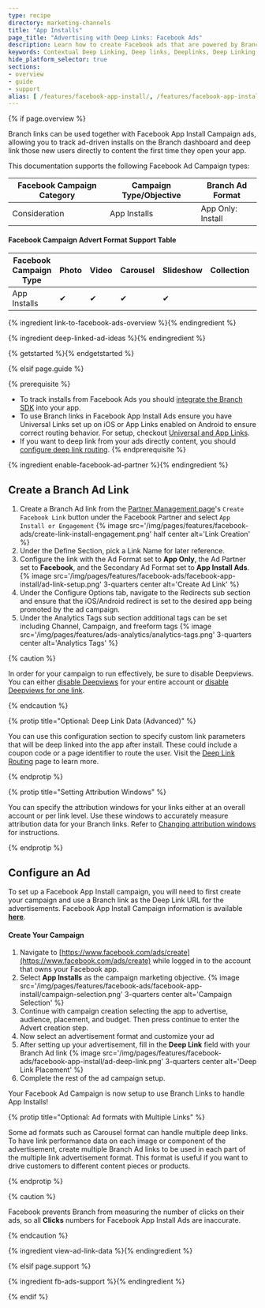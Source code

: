 ```yaml
---
type: recipe
directory: marketing-channels
title: "App Installs"
page_title: "Advertising with Deep Links: Facebook Ads"
description: Learn how to create Facebook ads that are powered by Branch Metrics deep links. It’s simple - configure the dashboard, generate links and set up your app.
keywords: Contextual Deep Linking, Deep links, Deeplinks, Deep Linking, Deeplinking, Deferred Deep Linking, Deferred Deeplinking, Google App Indexing, Google App Invites, Apple Universal Links, Apple Spotlight Search, Facebook App Links, AppLinks, Deepviews, Deep views, Advertising, Ads, Facebook Ads, Facebook Authentication
hide_platform_selector: true
sections:
- overview
- guide
- support
alias: [ /features/facebook-app-install/, /features/facebook-app-install/overview/, /features/facebook-app-install/guide/, /features/facebook-ads/support/ ]
---
```


{% if page.overview %}

Branch links can be used together with Facebook App Install Campaign ads, allowing you to track ad-driven installs on the Branch dashboard and deep link those new users directly to content the first time they open your app.

This documentation supports the following Facebook Ad Campaign types:

Facebook Campaign Category | Campaign Type/Objective | Branch Ad Format
--- | --- | ---
Consideration | App Installs | App Only: Install

#### Facebook Campaign Advert Format Support Table

Facebook Campaign Type | Photo | Video | Carousel | Slideshow | Collection | Dynamic
--- | --- | --- | --- | --- | --- | ---
App Installs | ✔︎ | ✔︎ | ✔︎ | ✔︎ |  |

{% ingredient link-to-facebook-ads-overview %}{% endingredient %}

{% ingredient deep-linked-ad-ideas %}{% endingredient %}

{% getstarted %}{% endgetstarted %}

{% elsif page.guide %}

{% prerequisite %}
- To track installs from Facebook Ads you should [integrate the Branch SDK]({{base.url}}/getting-started/sdk-integration-guide) into your app.
- To use Branch links in Facebook App Install Ads ensure you have Universal Links set up on iOS or App Links enabled on Android to ensure correct routing behavior. For setup, checkout [Universal and App Links]({{base.url}}/getting-started/universal-app-links).
- If you want to deep link from your ads directly content, you should [configure deep link routing]({{base.url}}/getting-started/deep-link-routing).
{% endprerequisite %}

{% ingredient enable-facebook-ad-partner %}{% endingredient %}

## Create a Branch Ad Link

1. Create a Branch Ad link from the [Partner Management page](https://dashboard.branch.io/ads/partner-management)'s `Create Facebook Link` button under the Facebook Partner and select `App Install or Engagement`
{% image src='/img/pages/features/facebook-ads/create-link-install-engagement.png' half center alt='Link Creation' %}
1. Under the Define Section, pick a Link Name for later reference.
1. Configure the link with the Ad Format set to **App Only**, the Ad Partner set to **Facebook**, and the Secondary Ad Format set to **App Install Ads**.
{% image src='/img/pages/features/facebook-ads/facebook-app-install/ad-link-setup.png' 3-quarters center alt='Create Ad Link' %}
1. Under the Configure Options tab, navigate to the Redirects sub section and ensure that the iOS/Android redirect is set to the desired app being promoted by the ad campaign.
1. Under the Analytics Tags sub section additional tags can be set including Channel, Campaign, and freeform tags
{% image src='/img/pages/features/ads-analytics/analytics-tags.png' 3-quarters center alt='Analytics Tags' %}

{% caution %}

In order for your campaign to run effectively, be sure to disable Deepviews. You can either [disable Deepviews](https://dev.branch.io/features/deepviews/guide/ios/) for your entire account or [disable Deepviews for one link]({{base.url}}/features/deepviews/advanced/ios/#disabling-deepviews-for-one-link).

{% endcaution %}

{% protip title="Optional: Deep Link Data (Advanced)" %}

You can use this configuration section to specify custom link parameters that will be deep linked into the app after install. These could include a coupon code or a page identifier to route the user. Visit the [Deep Link Routing]({{base.url}}/getting-started/deep-link-routing) page to learn more.

{% endprotip %}

{% protip title="Setting Attribution Windows" %}

You can specify the attribution windows for your links either at an overall account or per link level. Use these windows to accurately measure attribution data for your Branch links. Refer to [Changing attribution windows]({{base.url}}/marketing-channels/ad-network-integrations/advanced/#changing-attribution-windows) for instructions.

{% endprotip %}

## Configure an Ad

To set up a Facebook App Install campaign, you will need to first create your campaign and use a Branch link as the Deep Link URL for the advertisements. Facebook App Install Campaign information is available **[here](https://www.facebook.com/business/ads-guide/app-installs)**.

#### Create Your Campaign
1. Navigate to [https://www.facebook.com/ads/create](https://www.facebook.com/ads/create) while logged in to the account that owns your Facebook app.
1. Select **App Installs** as the campaign marketing objective.
{% image src='/img/pages/features/facebook-ads/facebook-app-install/campaign-selection.png' 3-quarters center alt='Campaign Selection' %}
1. Continue with campaign creation selecting the app to advertise, audience, placement, and budget. Then press continue to enter the Advert creation step.
1. Now select an advertisement format and customize your ad
1. After setting up your advertisement, fill in the **Deep Link** field with your Branch Ad link
{% image src='/img/pages/features/facebook-ads/facebook-app-install/ad-deep-link.png' 3-quarters center alt='Deep Link Placement' %}
1. Complete the rest of the ad campaign setup.

Your Facebook Ad Campaign is now setup to use Branch Links to handle App Installs!

{% protip title="Optional: Ad formats with Multiple Links" %}

Some ad formats such as Carousel format can handle multiple deep links. To have link performance data on each image or component of the advertisement, create multiple Branch Ad links to be used in each part of the multiple link advertisement format. This format is useful if you want to drive customers to different content pieces or products.

{% endprotip %}

{% caution %}

Facebook prevents Branch from measuring the number of clicks on their ads, so all **Clicks** numbers for Facebook App Install Ads are inaccurate.

{% endcaution %}

{% ingredient view-ad-link-data %}{% endingredient %}

{% elsif page.support %}

{% ingredient fb-ads-support %}{% endingredient %}

{% endif %}
